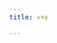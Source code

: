 ```yaml
---
title: ०१४

---
```

<div class="js_include" url="../vetAla-panchavimshatikA/007/"  newLevelForH1="2" includeTitle="false"> </div>